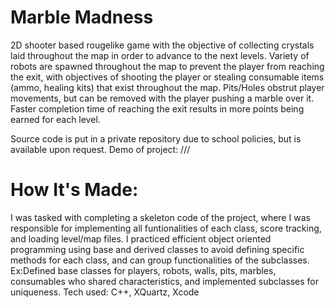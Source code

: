 # Marble Madness
2D shooter based rougelike game with the objective of collecting crystals laid throughout the map in order to advance to the next levels. Variety of robots are spawned throughout the map to prevent the player from reaching the exit, with objectives of shooting the player or stealing consumable items (ammo, healing kits) that exist throughout the map. Pits/Holes obstrut player movements, but can be removed with the player pushing a marble over it. Faster completion time of reaching the exit results in more points being earned for each level. 

Source code is put in a private repository due to school policies, but is available upon request.
Demo of project:
///

# How It's Made:
I was tasked with completing a skeleton code of the project, where I was responsible for implementing all funtionalities of each class, score tracking, and loading level/map files. I practiced efficient object oriented programming using base and derived classes to avoid defining specific methods for each class, and can group functionalities of the subclasses. Ex:Defined base classes for players, robots, walls, pits, marbles, consumables who shared characteristics, and implemented subclasses for uniqueness. 
Tech used: C++, XQuartz, Xcode
